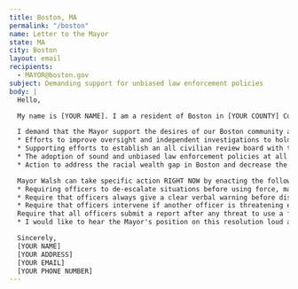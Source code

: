 ```yaml
---
title: Boston, MA
permalink: "/boston"
name: Letter to the Mayor
state: MA
city: Boston
layout: email
recipients:
  - MAYOR@boston.gov
subject: Demanding support for unbiased law enforcement policies
body: |
  Hello, 

  My name is [YOUR NAME]. I am a resident of Boston in [YOUR COUNTY] County and I am emailing today to express my unequivocal support for the resolution introduced by Congresswoman Pressley and other leaders of color on Tuesday. I would like to know what the Mayor's plan is to support the issues encompassed in this resolution at the local level. I am also demanding that Mayor Walsh take specific measures to decrease police violence. 

  I demand that the Mayor support the desires of our Boston community and hear our call for: 
  * Efforts to improve oversight and independent investigations to hold individual law enforcement officers and police departments accountable
  * Supporting efforts to establish an all civilian review board with the authority to investigate incidents of police misconduct, to ensure community level oversight accountability and discipline the reaction of police officers
  * The adoption of sound and unbiased law enforcement policies at all levels of government that reduce the disparate impact of police brutality racial profiling and use of force on black and brown people, and other historically marginalized communities.
  * Action to address the racial wealth gap in Boston and decrease the spread of rampant gentrification and rising housing costs that disproportionately target black and brown residents. 

  Mayor Walsh can take specific action RIGHT NOW by enacting the following policies: 
  * Requiring officers to de-escalate situations before using force, mandating de-escalation training for officers, and requiring that police forces de-escalate as soon as resistance decreases 
  * Require that officers always give a clear verbal warning before discharging firearms
  * Require that officers intervene if another officer is threatening excessive force or using excessive force, and train all officers to do so
  Require that all officers submit a report after any threat to use a firearm or any use of a firearm
  * I would like to hear the Mayor's position on this resolution loud and clear, and see a clear plan forward on all of the above actions. 

  Sincerely, 
  [YOUR NAME]
  [YOUR ADDRESS]
  [YOUR EMAIL]
  [YOUR PHONE NUMBER]
---
```

